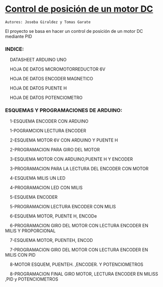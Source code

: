 # [Control de posición de un motor DC](https://github.com/ElektronikaDonBosco/Control-de-posicion-de-un-motor-DC/wiki/CONTROL-DE-POSICI%C3%93N-DE-UN-MOTOR-DC)
    Autores: Joseba Giraldez y Tomas Garate
El proyecto se basa en hacer un control de posición de un motor DC mediante PID
 
### INDICE:  </p>
&nbsp;&nbsp;&nbsp;&nbsp;DATASHEET  ARDUINO UNO </p> 
&nbsp;&nbsp;&nbsp;&nbsp;HOJA DE DATOS  MICROMOTORREDUCTOR 6V </p>
&nbsp;&nbsp;&nbsp;&nbsp;HOJA DE DATOS  ENCODER MAGNETICO </p>
&nbsp;&nbsp;&nbsp;&nbsp;HOJA DE DATOS  PUENTE H </p>
&nbsp;&nbsp;&nbsp;&nbsp;HOJA DE DATOS  POTENCIOMETRO </p>
### ESQUEMAS Y PROGRAMACIONES DE ARDUINO:
&nbsp;&nbsp;&nbsp;&nbsp;1-ESQUEMA  ENCODER CON ARDUINO </p>
&nbsp;&nbsp;&nbsp;&nbsp;1-POGRAMCION LECTURA ENCODER </p>
&nbsp;&nbsp;&nbsp;&nbsp;2-ESQUEMA MOTOR 6V CON ARDUINO Y PUENTE H </p> 
&nbsp;&nbsp;&nbsp;&nbsp;2-PROGRAMACION PARA GIRO DEL MOTOR </p>
&nbsp;&nbsp;&nbsp;&nbsp;3-ESQUEMA MOTOR CON ARDUINO,PUENTE H  Y ENCODER </p>
&nbsp;&nbsp;&nbsp;&nbsp;3-PROGRAMACION PARA LA LECTURA DEL ENCODER CON MOTOR </p>
&nbsp;&nbsp;&nbsp;&nbsp;4-ESQUEMA MILIS  UN LED </p>
&nbsp;&nbsp;&nbsp;&nbsp;4-PROGRAMACION LED CON MILIS </p>
&nbsp;&nbsp;&nbsp;&nbsp;5-ESQUEMA ENCODER </p>
&nbsp;&nbsp;&nbsp;&nbsp;5-PROGRAMACION LECTURA ENCODER CON MILIS </p>
&nbsp;&nbsp;&nbsp;&nbsp;6-ESQUEMA MOTOR, PUENTE H,  ENCODe </p>
&nbsp;&nbsp;&nbsp;&nbsp;6-PROGRAMACION GIRO DEL MOTOR CON LECTURA ENCODER EN MILIS Y PROPORCIONAL </p>
&nbsp;&nbsp;&nbsp;&nbsp;7-ESQUEMA MOTOR,  PUENTEH, ENCOD </p>
&nbsp;&nbsp;&nbsp;&nbsp;7-PROGRAMACION GIRO DEL MOTOR CON LECTURA ENCODER EN MILIS  CON PID </p>
&nbsp;&nbsp;&nbsp;&nbsp;8-MOTOR ESQUEM, PUENTEH. ,ENCODER.  Y  POTENCIOMETROS </p>
&nbsp;&nbsp;&nbsp;&nbsp;8-PROGRAMACION FINAL GIRO MOTOR, LECTURA ENCODER EN MILISS ,PID y POTENCIOMETROS </p>
